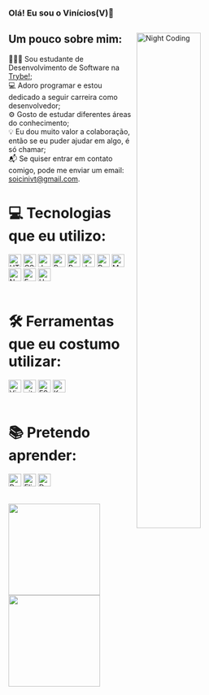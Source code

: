### Olá! Eu sou o Vinícios(V)👋
<main>
  <div>
    <img alt="Night Coding" src="https://mblogthumb-phinf.pstatic.net/MjAxOTA3MTNfMzUg/MDAxNTYzMDE4MzU4MTQ5.A-h0mASDGPG10KXQzC_6h8CMnTmYPJHcAYmRntqSwewg.aMufiYpT6iSMK5h8dinujsRqiiX06t6GUusc8w3N64Ag.GIF.dkdyvkzm/1742.gif?type=w2" width="50%" align="right"/>
  </div>

  <span>

   ## Um pouco sobre mim:
   👨🏻‍💻 Sou estudante de Desenvolvimento de Software na [Trybe!](https://www.betrybe.com/);<br />
   💻 Adoro programar e estou dedicado a seguir carreira como desenvolvedor;<br />
   ⚙️ Gosto de estudar diferentes áreas do conhecimento;<br />
   💡 Eu dou muito valor a colaboração, então se eu puder ajudar em algo, é só chamar;<br />
   📬 Se quiser entrar em contato comigo, pode me enviar um email: soicinivt@gmail.com.
  <br />
  </span>
   # 💻 Tecnologias que eu utilizo:
<img src="https://img.shields.io/badge/HTML5-282C34?logo=html5&logoColor=E34F26" alt="HTML5 logo" title="HTML5" height="25" />
<img src="https://img.shields.io/badge/CSS3-282C34?logo=css3&logoColor=1572B6" alt="CSS3 logo" title="CSS3" height="25" />
<img src="https://img.shields.io/badge/JavaScript-282C34?logo=javascript&logoColor=F7DF1E" alt="JavaScript logo" title="JavaScript" height="25" />
<img src="https://img.shields.io/badge/React-282C34?logo=react&logoColor=61DAFB"
alt="React logo" title="React.js / React Native" height="25" />
<img src="https://img.shields.io/badge/Redux-282C34?logo=redux&logoColor=764ABC" alt="Redux logo" title="Redux" height="25" />
<img src="https://img.shields.io/badge/Jest-282C34?logo=jest&logoColor=cc0000" alt="Jest logo" title="Jest" height="25" />
<img src="https://img.shields.io/badge/MySQL-282C34?logo=MySQL&logoColor=f29111" alt="Redux logo" title="MySQL" height="25" />
<img src="https://img.shields.io/badge/MongoDB-282C34?logo=MongoDB&logoColor=589636" alt="MongoDB logo" title="Mongo" height="25" />
<img src="https://img.shields.io/badge/Node.js-282C34?logo=Node.js&logoColor=#339933" alt="Node logo" title="Node" height="25" />
<img src="https://img.shields.io/badge/Express-282C34?logo=Express&logoColor=#339933" alt="Express logo" title="Express" height="25" />
<img src="https://img.shields.io/badge/Heroku-282C34?logo=Heroku&logoColor=#00989d" alt="Heroku logo" title="Heroku" height="25" />
<br />
<br />
  
  # 🛠️ Ferramentas que eu costumo utilizar:
<img src="https://img.shields.io/badge/VS%20Code-282C34?logo=visual-studio-code&logoColor=007ACC" alt="Visual Studio Code logo" title="Visual Studio Code" height="25" />
<img src="https://img.shields.io/badge/git-282C34?logo=git&logoColor=F05032" alt="git 836FFFlogo" title="git" height="25" />
<img src="https://img.shields.io/badge/ESLint-282C34?logo=eslint&logoColor=6464e2" alt191970="ESLint logo" title="ESLint" height="25" />
<img src="https://img.shields.io/badge/Kubuntu-282C34?logo=Kubuntu&logoColor=F05032" alt191970="Kubuntu logo" title="Kubuntu" height="25" />
<br />
<br />

# 📚 Pretendo aprender:
<img src="https://img.shields.io/badge/Python-282C34?logo=Python&logoColor=FFD43B"
alt="Python logo" title="Python" height="25" />
<img src="https://img.shields.io/badge/Elixir-282C34?logo=elixir&logoColor=8968CD"
alt="Elixir logo" title="Elixir" height="25" />
<img src="https://img.shields.io/badge/Docker-282C34?logo=Docker&logoColor=2496ed"
alt="Docker logo" title="Docker" height="25" />
<br />
<br />

<a href="https://github.com/itIsV">
   <span>
    <img align="center" height="180em" src="https://github-readme-stats-eight-theta.vercel.app/api?username=itIsV&show_icons=true&theme=algolia&include_all_commits=true&count_private=true"/>
    <img align="center" height="180em" src="https://github-readme-stats-eight-theta.vercel.app/api/top-langs/?username=itIsV&layout=compact&langs_count=8&theme=algolia"/>
    </span>
  </a>
</main>

